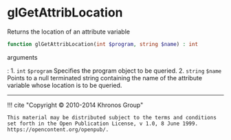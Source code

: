 # glGetAttribLocation
Returns the location of an attribute variable

```php
function glGetAttribLocation(int $program, string $name) : int
```



arguments

:    1. `int` `$program` Specifies the program object to be queried.
    2. `string` `$name` Points to a null terminated string containing the name of
    the attribute variable whose location is to be queried.



---
     

!!! cite "Copyright © 2010-2014 Khronos Group"

    This material may be distributed subject to the terms and conditions set forth in the Open Publication License, v 1.0, 8 June 1999. https://opencontent.org/openpub/.